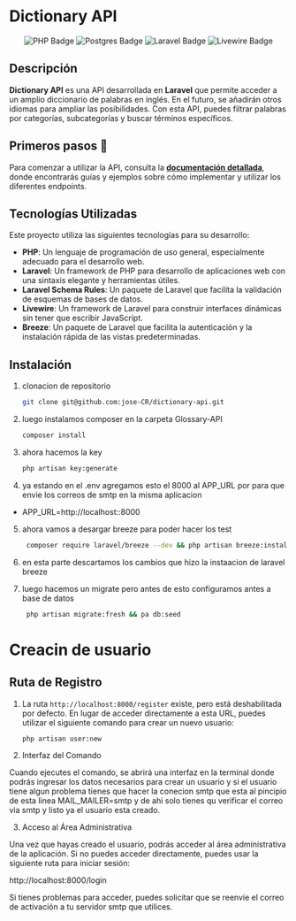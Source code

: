 # Dictionary API

<div align="center">
  <img src="https://img.shields.io/badge/php-%23777BB4.svg?style=for-the-badge&logo=php&logoColor=white" alt="PHP Badge">
  <img src="https://img.shields.io/badge/postgres-%23316192.svg?style=for-the-badge&logo=postgresql&logoColor=white" alt="Postgres Badge">
  <img src="https://img.shields.io/badge/laravel-%23FF2D20.svg?style=for-the-badge&logo=laravel&logoColor=white" alt="Laravel Badge">
  <img src="https://img.shields.io/badge/livewire-%234e56a6.svg?style=for-the-badge&logo=livewire&logoColor=white" alt="Livewire Badge">
</div>

## Descripción

**Dictionary API** es una API desarrollada en **Laravel** que permite acceder a un amplio diccionario de palabras en inglés. En el futuro, se añadirán otros idiomas para ampliar las posibilidades. Con esta API, puedes filtrar palabras por categorías, subcategorías y buscar términos específicos.

## Primeros pasos :memo:

Para comenzar a utilizar la API, consulta la **[documentación detallada](#)**, donde encontrarás guías y ejemplos sobre cómo implementar y utilizar los diferentes endpoints.

## Tecnologías Utilizadas

Este proyecto utiliza las siguientes tecnologías para su desarrollo:

- **PHP**: Un lenguaje de programación de uso general, especialmente adecuado para el desarrollo web.
- **Laravel**: Un framework de PHP para desarrollo de aplicaciones web con una sintaxis elegante y herramientas útiles.
- **Laravel Schema Rules**: Un paquete de Laravel que facilita la validación de esquemas de bases de datos.
- **Livewire**: Un framework de Laravel para construir interfaces dinámicas sin tener que escribir JavaScript.
- **Breeze**: Un paquete de Laravel que facilita la autenticación y la instalación rápida de las vistas predeterminadas.


## Instalación



1. clonacion de repositorio
   ```bash
   git clone git@github.com:jose-CR/dictionary-api.git
   
2. luego instalamos composer en la carpeta Glossary-API
   ```bash
   composer install
   
3. ahora hacemos la key
     ```bash
   php artisan key:generate
     
4. ya estando en el .env agregamos esto el 8000 al APP_URL por para que envie los correos de smtp en la misma aplicacion 
  - APP_URL=http://localhost::8000

5. ahora vamos a desargar breeze para poder hacer los test 
   ```bash
    composer require laravel/breeze --dev && php artisan breeze:install
   
6. en esta parte descartamos los cambios que hizo la instaacion de laravel breeze 

7. luego hacemos un migrate pero antes de esto configuramos antes a base de datos
   ```bash
    php artisan migrate:fresh && pa db:seed

# Creacin de usuario

 ## Ruta de Registro

1. La ruta `http://localhost:8000/register` existe, pero está deshabilitada por defecto. En lugar de acceder directamente a esta URL, puedes utilizar el siguiente comando para crear un nuevo usuario:
   ```bash
   php artisan user:new

2. Interfaz del Comando

Cuando ejecutes el comando, se abrirá una interfaz en la terminal donde podrás ingresar los datos necesarios para crear un usuario y si el usuario tiene algun problema tienes que hacer la conecion smtp que esta al pincipio de esta linea MAIL_MAILER=smtp y de ahi solo tienes qu verificar el correo via smtp y listo ya el usuario esta creado.
   
3. Acceso al Área Administrativa

Una vez que hayas creado el usuario, podrás acceder al área administrativa de la aplicación. Si no puedes acceder directamente, puedes usar la siguiente ruta para iniciar sesión:

http://localhost:8000/login

Si tienes problemas para acceder, puedes solicitar que se reenvíe el correo de activación a tu servidor smtp que utilices.
